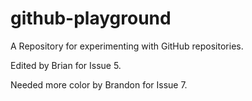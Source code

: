 # github-playground
A Repository for experimenting with GitHub repositories.

Edited by Brian for Issue 5.  

Needed more color by Brandon for Issue 7.
